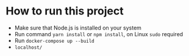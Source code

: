# How to run this project

- Make sure that Node.js is installed on your system
- Run command `yarn install` or `npm install`, on Linux `sudo` required
- Run `docker-compose up --build`
- `localhost/`